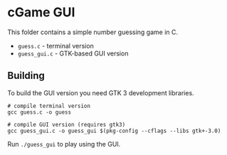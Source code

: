 # cGame GUI

This folder contains a simple number guessing game in C.

- `guess.c` - terminal version
- `guess_gui.c` - GTK-based GUI version

## Building

To build the GUI version you need GTK 3 development libraries.

```
# compile terminal version
gcc guess.c -o guess

# compile GUI version (requires gtk3)
gcc guess_gui.c -o guess_gui $(pkg-config --cflags --libs gtk+-3.0)
```

Run `./guess_gui` to play using the GUI.

